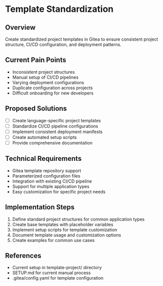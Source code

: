 # Template Standardization

## Overview
Create standardized project templates in Gitea to ensure consistent project structure, CI/CD configuration, and deployment patterns.

## Current Pain Points
- Inconsistent project structures
- Manual setup of CI/CD pipelines
- Varying deployment configurations
- Duplicate configuration across projects
- Difficult onboarding for new developers

## Proposed Solutions
- [ ] Create language-specific project templates
- [ ] Standardize CI/CD pipeline configurations
- [ ] Implement consistent deployment manifests
- [ ] Create automated setup scripts
- [ ] Provide comprehensive documentation

## Technical Requirements
- Gitea template repository support
- Parameterized configuration files
- Integration with existing CI/CD pipeline
- Support for multiple application types
- Easy customization for specific project needs

## Implementation Steps
1. Define standard project structures for common application types
2. Create base templates with placeholder variables
3. Implement setup scripts for template customization
4. Document template usage and customization options
5. Create examples for common use cases

## References
- Current setup in template-project/ directory
- SETUP.md for current manual process
- .gitea/config.yaml for template configuration

